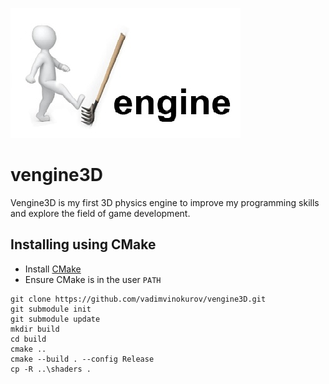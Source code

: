 ![Vengine3D Logo](https://github.com/vadimvinokurov/vengine3D/blob/master/logo.png)
# vengine3D
Vengine3D is my first 3D physics engine to improve my programming skills and explore the field of game development.

## Installing using CMake
- Install [CMake](https://cmake.org/)
- Ensure CMake is in the user `PATH`
```
git clone https://github.com/vadimvinokurov/vengine3D.git
git submodule init
git submodule update
mkdir build
cd build
cmake ..
cmake --build . --config Release
cp -R ..\shaders .
```
